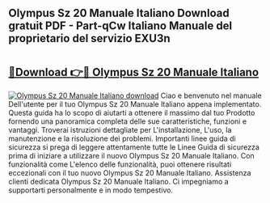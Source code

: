 ## Olympus Sz 20 Manuale Italiano Download gratuit PDF - Part-qCw Italiano Manuale del proprietario del servizio EXU3n

# <h2><a href="http://dfgzzp.blite.top/?on=Olympus+Sz+20+Manuale+Italiano">🔗Download 👉🔴 Olympus Sz 20 Manuale Italiano</a></h2>

[![Olympus Sz 20 Manuale Italiano download](https://i.imgur.com/lujVjoI.png)](http://dfgzzp.blite.top/?on=Olympus+Sz+20+Manuale+Italiano)
Ciao e benvenuto nel manuale Dell'utente per il tuo Olympus Sz 20 Manuale Italiano appena implementato. Questa guida ha lo scopo di aiutarti a ottenere il massimo dal tuo Prodotto fornendo una panoramica completa delle sue caratteristiche, funzioni e vantaggi. Troverai istruzioni dettagliate per L'installazione, L'uso, la manutenzione e la risoluzione dei problemi. Importanti linee guida di sicurezza si prega di leggere attentamente tutte le Linee Guida di sicurezza prima di iniziare a utilizzare il nuovo Olympus Sz 20 Manuale Italiano. Con funzionalità come L'elenco delle funzionalità, puoi ottenere risultati eccezionali con il tuo nuovo Olympus Sz 20 Manuale Italiano. Assistenza clienti dedicata Olympus Sz 20 Manuale Italiano. Ci impegniamo a supportarti personalmente e in modo tempestivo.
